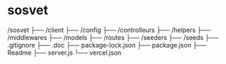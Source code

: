 # sosvet

/sosvet
├── /client
├── /config
├── /controlleurs
├── /helpers
├── /middlewares
├── /models
├── /routes
├── /seeders
├── /seeds
├── .gitignore
├── .doc
├── package-lock.json
├── package.json
├── Readme
├── server.js
└── vercel.json
